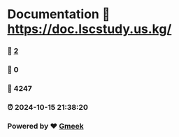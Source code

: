 # Documentation :link: https://doc.lscstudy.us.kg/ 
### :page_facing_up: [2](https://doc.lscstudy.us.kg//tag.html) 
### :speech_balloon: 0 
### :hibiscus: 4247 
### :alarm_clock: 2024-10-15 21:38:20 
### Powered by :heart: [Gmeek](https://github.com/Meekdai/Gmeek)

